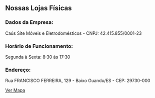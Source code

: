 ## Nossas Lojas Físicas

### Dados da Empresa:
Caús Site Móveis e Eletrodomésticos - CNPJ: 42.415.855/0001-23

### Horário de Funcionamento:
Segunda à Sexta: 8:30 às 17:30

### Endereço:
Rua FRANCISCO FERREIRA, 129 - Baixo Guandu/ES - CEP: 29730-000

[Ver Mapa](https://www.google.com/maps/place/R.+Francisco+Ferreira,+129+-+Baixo+Guandu,+ES,+29730-000/@-19.5174489,-41.0145323,17z/data=!4m13!1m7!3m6!1s0xb73c40d0e40117:0x4a184cdd0880c1d6!2sR.+Francisco+Ferreira,+129+-+Baixo+Guandu,+ES,+29730-000!3b1!8m2!3d-19.5171029!4d-41.0140577!3m4!1s0xb73c40d0e40117:0x4a184cdd0880c1d6!8m2!3d-19.5171029!4d-41.0140577)